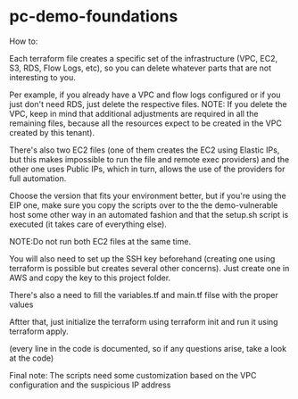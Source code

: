 # pc-demo-foundations

How to:

Each terraform file creates a specific set of the infrastructure (VPC, EC2, S3, RDS, Flow Logs, etc), so you can delete whatever parts that are not interesting to you. 

Per example, if you already have a VPC and flow logs configured or if you just don't need RDS, just delete the respective files. 
NOTE: If you delete the VPC, keep in mind that additional adjustments are required in all the remaining files, because all the resources expect to be created in the VPC created by this tenant).

There's also two EC2 files (one of them creates the EC2 using Elastic IPs, but this makes impossible to run the file and remote exec providers) and the other one uses Public IPs, which in turn, allows the use of the providers for full automation.

Choose the version that fits your environment better, but if you're using the EIP one, make sure you copy the scripts over to the the demo-vulnerable host some other way in an automated fashion and that the setup.sh script is executed (it takes care of everything else). 

NOTE:Do not run both EC2 files at the same time.

You will also need to set up the SSH key beforehand (creating one using terraform is possible but creates several other concerns). Just create one in AWS and copy the key to this project folder.

There's also a need to fill the variables.tf and main.tf filse with the proper values 

Aftter that, just initialize the terraform using terraform init and run it using terraform apply.

(every line in the code is documented, so if any questions arise, take a look at the code)

Final note: The scripts need some customization based on the VPC configuration and the suspicious IP address
